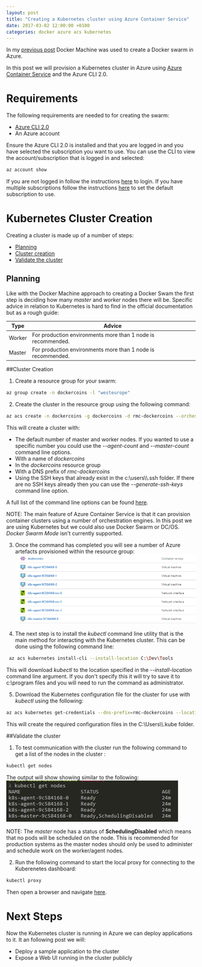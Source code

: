 ```yaml
---
layout: post
title: "Creating a Kubernetes cluster using Azure Container Service"
date: 2017-03-02 12:00:00 +0100
categories: docker azure acs kubernetes
---
```

In my [previous post](2016-10-01-creating-a-docker-swarm-in-azure.markdown) Docker Machine was used to create a Docker swarm in Azure.

In this post we will provision a Kubernetes cluster in Azure using [Azure Container Service](https://azure.microsoft.com/en-gb/services/container-service/) and the Azure CLI 2.0.

# Requirements
The following requirements are needed to for creating the swarm:

- [Azure CLI 2.0](https://docs.microsoft.com/en-us/cli/azure/install-azure-cli)
- An Azure account

Ensure the Azure CLI 2.0 is installed and that you are logged in and you have selected the subscription you want to use.  You can use the CLI to view the account/subscription that is logged in and selected:
```bash
az account show
```
If you are not logged in follow the instructions [here](https://docs.microsoft.com/en-us/cli/azure/authenticate-azure-cli) to login. If you have multiple subscriptions follow the instructions [here](https://docs.microsoft.com/en-us/cli/azure/manage-azure-subscriptions-azure-cli) to set the default subscription to use.

# Kubernetes Cluster Creation
Creating a cluster is made up of a number of steps:

* [Planning](#planning)
* [Cluster creation](#cluster-creation)
* [Validate the cluster](#validate-the-cluster)

## Planning
Like with the Docker Machine approach to creating a Docker Swam the first step is deciding how many *master* and *worker* nodes there will be.  Specific advice in relation to Kubernetes is hard to find in the official documentation but as a rough guide:

| Type   | Advice                                   |
| ------ | ---------------------------------------- |
| Worker | For production environments more than 1 node is recommended. |
| Master | For production environments more than 1 node is recommended. |

##Cluster Creation
1) Create a resource group for your swarm:
```bash
az group create -n dockercoins -l "westeurope"
```

2) Create the cluster in the resource group using the following command:
```bash
az acs create -n dockercoins -g dockercoins -d rmc-dockercoins --orchestrator-type kubernetes
```
This will create a cluster with:

* The default number of master and worker nodes. If you wanted to use a specific number you could use the *--agent-count* and *--master-count* command line options.
* With a name of *dockercoins*
* In the *dockercoins* resource group
* With a DNS prefix of *rmc-dockercoins*
* Using the SSH keys that already exist in the c:\users\\<user>\\\.ssh folder. If there are no SSH keys already then you can use the *--generate-ssh-keys* command line option.

A full list of the command line options can be found [here](https://docs.microsoft.com/en-us/cli/azure/acs#create). 

NOTE: The main feature of Azure Container Service is that it can provision container clusters using a number of orchestration engines. In this post we are using Kubernetes but we could also use Docker Swarm or DC/OS. *Docker Swarm Mode* isn't currently supported.

3) Once the command has completed you will see a number of Azure artefacts provisioned within the resource group:
![resource group](/images/swarmacs/Resourcegroup.PNG)

4) The next step is to install the *kubectl* command line utility that is the main method for interacting with the Kubernetes cluster. This can be done using the following command line:

```bash
 az acs kubernetes install-cli --install-location C:\Dev\Tools
```

This will download *kubectl* to the location specified in the *--install-location* command line argument. If you don't specify this it will try to save it to c:\program files and you will need to run the command as administrator.

5) Download the Kubernetes configuration file for the cluster for use with *kubectl* using the following:

```bash
az acs kubernetes get-credentials --dns-prefix=rmc-dockercoins --location=westeurope --user azureuser
```

This will create the required configuration files in the C:\Users\\<user>\\.kube folder.

##Validate the cluster
1) To test communication with the cluster run the following command to get a list of the nodes in the cluster :
```bash
kubectl get nodes
```
The output will show showing similar to the following:
![get nodes](/images/swarmacs/getnodes.PNG)

NOTE: The *master* node has a status of **SchedulingDisabled** which means that no pods will be scheduled on the node. This is recommended for production systems as the master nodes should only be used to administer and schedule work on the worker/agent nodes.

2) Run the following command to start the local proxy for connecting to the Kuberenetes dashboard:

```bash
kubectl proxy
```

 Then open a browser and navigate [here](http://127.0.0.1:8001/api/v1/proxy/namespaces/kube-system/services/kubernetes-dashboard/#/workload?namespace=default).

# Next Steps

Now the Kubernetes cluster is running in Azure we can deploy applications to it. It an following post we will:

* Deploy a sample application to the cluster
* Expose a Web UI running in the cluster publicly



